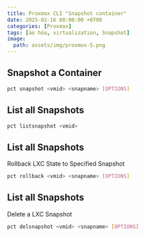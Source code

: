 ```yaml
---
title: Proxmox CLI "Snapshot container"
date: 2025-02-16 00:00:00 +0700
categories: [Proxmox]
tags: [ảo hóa, virtualization, Snapshot]
image:
  path: assets/img/proxmox-5.png
---
```

## Snapshot a Container
```sh
pct snapshot <vmid> <snapname> [OPTIONS]
```
## List all Snapshots
```sh
pct listsnapshot <vmid>
```
## List all Snapshots
Rollback LXC State to Specified Snapshot
```sh
pct rollback <vmid> <snapname> [OPTIONS]
```
## List all Snapshots
Delete a LXC Snapshot
```sh
pct delsnapshot <vmid> <snapname> [OPTIONS]
```
```